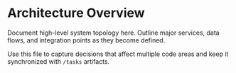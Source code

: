 # Architecture Overview

Document high-level system topology here. Outline major services, data flows, and integration points as they become defined.

Use this file to capture decisions that affect multiple code areas and keep it synchronized with `/tasks` artifacts.
